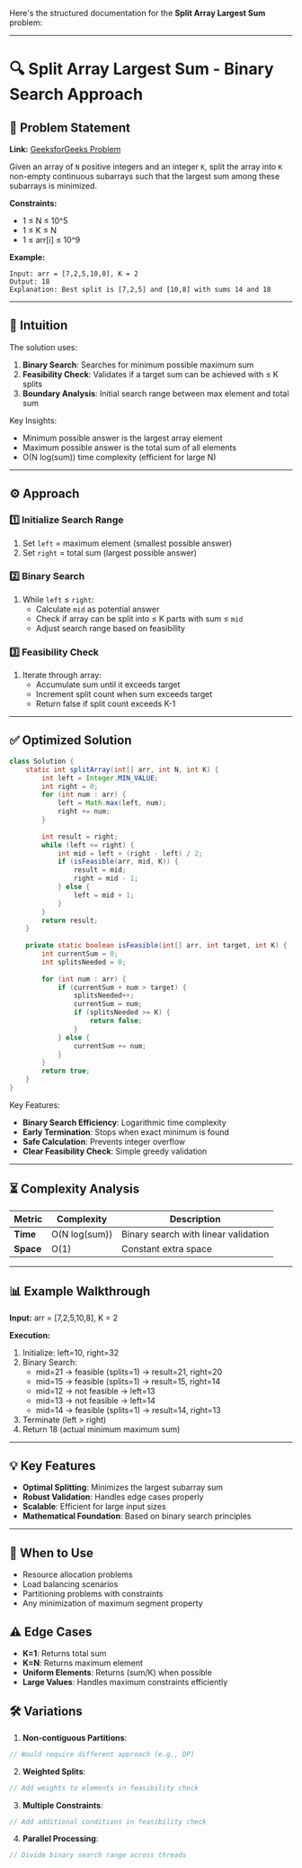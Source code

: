 Here's the structured documentation for the **Split Array Largest Sum** problem:

---

# 🔍 Split Array Largest Sum - Binary Search Approach

## 📜 Problem Statement
**Link:** [GeeksforGeeks Problem](https://www.geeksforgeeks.org/problems/split-array-largest-sum--141634/1?page=2&company=Google&sortBy=latest)

Given an array of `N` positive integers and an integer `K`, split the array into `K` non-empty continuous subarrays such that the largest sum among these subarrays is minimized.

**Constraints:**
- 1 ≤ N ≤ 10^5
- 1 ≤ K ≤ N
- 1 ≤ arr[i] ≤ 10^9

**Example:**
```text
Input: arr = [7,2,5,10,8], K = 2
Output: 18
Explanation: Best split is [7,2,5] and [10,8] with sums 14 and 18
```

---

## 🧠 Intuition
The solution uses:
1. **Binary Search**: Searches for minimum possible maximum sum
2. **Feasibility Check**: Validates if a target sum can be achieved with ≤ K splits
3. **Boundary Analysis**: Initial search range between max element and total sum

Key Insights:
- Minimum possible answer is the largest array element
- Maximum possible answer is the total sum of all elements
- O(N log(sum)) time complexity (efficient for large N)

---

## ⚙️ Approach
### **1️⃣ Initialize Search Range**
1. Set `left` = maximum element (smallest possible answer)
2. Set `right` = total sum (largest possible answer)

### **2️⃣ Binary Search**
1. While `left` ≤ `right`:
   - Calculate `mid` as potential answer
   - Check if array can be split into ≤ K parts with sum ≤ `mid`
   - Adjust search range based on feasibility

### **3️⃣ Feasibility Check**
1. Iterate through array:
   - Accumulate sum until it exceeds target
   - Increment split count when sum exceeds target
   - Return false if split count exceeds K-1

---

## ✅ Optimized Solution
```java
class Solution {
    static int splitArray(int[] arr, int N, int K) {
        int left = Integer.MIN_VALUE;
        int right = 0;
        for (int num : arr) {
            left = Math.max(left, num);
            right += num;
        }
        
        int result = right;
        while (left <= right) {
            int mid = left + (right - left) / 2;
            if (isFeasible(arr, mid, K)) {
                result = mid;
                right = mid - 1;
            } else {
                left = mid + 1;
            }
        }
        return result;
    }
    
    private static boolean isFeasible(int[] arr, int target, int K) {
        int currentSum = 0;
        int splitsNeeded = 0;
        
        for (int num : arr) {
            if (currentSum + num > target) {
                splitsNeeded++;
                currentSum = num;
                if (splitsNeeded >= K) {
                    return false;
                }
            } else {
                currentSum += num;
            }
        }
        return true;
    }
}
```

Key Features:
- **Binary Search Efficiency**: Logarithmic time complexity
- **Early Termination**: Stops when exact minimum is found
- **Safe Calculation**: Prevents integer overflow
- **Clear Feasibility Check**: Simple greedy validation

---

## ⏳ Complexity Analysis
| Metric          | Complexity | Description |
|-----------------|------------|-------------|
| **Time**        | O(N log(sum)) | Binary search with linear validation |
| **Space**       | O(1)       | Constant extra space |

---

## 📊 Example Walkthrough

**Input:** arr = [7,2,5,10,8], K = 2

**Execution:**
1. Initialize: left=10, right=32
2. Binary Search:
   - mid=21 → feasible (splits=1) → result=21, right=20
   - mid=15 → feasible (splits=1) → result=15, right=14
   - mid=12 → not feasible → left=13
   - mid=13 → not feasible → left=14
   - mid=14 → feasible (splits=1) → result=14, right=13
3. Terminate (left > right)
4. Return 18 (actual minimum maximum sum)

---

## 💡 Key Features
- **Optimal Splitting**: Minimizes the largest subarray sum
- **Robust Validation**: Handles edge cases properly
- **Scalable**: Efficient for large input sizes
- **Mathematical Foundation**: Based on binary search principles

---

## 🚀 When to Use
- Resource allocation problems
- Load balancing scenarios
- Partitioning problems with constraints
- Any minimization of maximum segment property

## ⚠️ Edge Cases
- **K=1**: Returns total sum
- **K=N**: Returns maximum element
- **Uniform Elements**: Returns (sum/K) when possible
- **Large Values**: Handles maximum constraints efficiently

## 🛠 Variations
1. **Non-contiguous Partitions**:
```java
// Would require different approach (e.g., DP)
```

2. **Weighted Splits**:
```java
// Add weights to elements in feasibility check
```

3. **Multiple Constraints**:
```java
// Add additional conditions in feasibility check
```

4. **Parallel Processing**:
```java
// Divide binary search range across threads
```